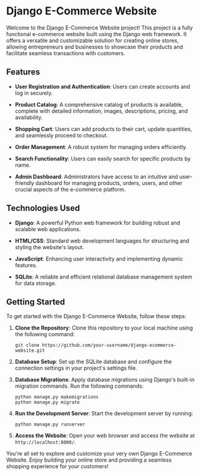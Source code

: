 # Django E-Commerce Website

Welcome to the Django E-Commerce Website project! This project is a fully functional e-commerce website built using the Django web framework. It offers a versatile and customizable solution for creating online stores, allowing entrepreneurs and businesses to showcase their products and facilitate seamless transactions with customers.

## Features

- **User Registration and Authentication**: Users can create accounts and log in securely.

- **Product Catalog**: A comprehensive catalog of products is available, complete with detailed information, images, descriptions, pricing, and availability.

- **Shopping Cart**: Users can add products to their cart, update quantities, and seamlessly proceed to checkout.

- **Order Management**: A robust system for managing orders efficiently.

- **Search Functionality**: Users can easily search for specific products by name.

- **Admin Dashboard**: Administrators have access to an intuitive and user-friendly dashboard for managing products, orders, users, and other crucial aspects of the e-commerce platform.

## Technologies Used

- **Django**: A powerful Python web framework for building robust and scalable web applications.

- **HTML/CSS**: Standard web development languages for structuring and styling the website's layout.

- **JavaScript**: Enhancing user interactivity and implementing dynamic features.

- **SQLite**: A reliable and efficient relational database management system for data storage.

## Getting Started

To get started with the Django E-Commerce Website, follow these steps:

1. **Clone the Repository**: Clone this repository to your local machine using the following command:

   ```
   git clone https://github.com/your-username/django-ecommerce-website.git
   ```

2. **Database Setup**: Set up the SQLite database and configure the connection settings in your project's settings file.

3. **Database Migrations**: Apply database migrations using Django's built-in migration commands. Run the following commands:

   ```
   python manage.py makemigrations
   python manage.py migrate
   ```

4. **Run the Development Server**: Start the development server by running:

   ```
   python manage.py runserver
   ```

5. **Access the Website**: Open your web browser and access the website at `http://localhost:8000/`.

You're all set to explore and customize your very own Django E-Commerce Website. Enjoy building your online store and providing a seamless shopping experience for your customers!
